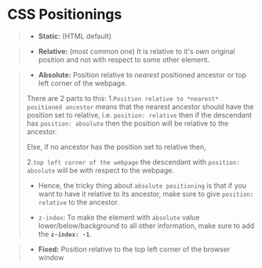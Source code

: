 # CSS  Positionings

> - **Static:** (HTML default)

> - **Relative:** (most common one) 
It is relative to it's *own* original position and not with respect to some other element. 

> - **Absolute:** 
> Position relative to *nearest* positioned ancestor or top left corner of the webpage.
> 
> There are 2 parts to this:
> 1.`Position relative to *nearest* positioned ancestor` means that the nearest ancestor should have the position set to relative, i.e. `position: relative` then if the descendant has `position: absolute` then the position will be relative to the ancestor.
> 
> Else, if no ancestor has the position set to relative then,
> 
> 2.`top left corner of the webpage` the descendant with `position: absolute` will be with respect to the webpage.
> 
> - Hence, the tricky thing about `absolute positioning` is that if you want to have it relative to its ancestor, make sure to give `position: relative` to the ancestor.
> 
> - `z-index`: To make the element with `absolute` value lower/below/background to all other information, make sure to add the **`z-index: -1`**. 


> - **Fixed:** Position relative to the top left corner of the browser window
